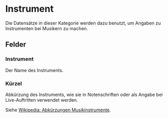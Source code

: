 Instrument
==========

Die Datensätze in dieser Kategorie werden dazu benutzt, um Angaben zu Instrumenten bei Musikern zu machen.

## Felder

### Instrument

Der Name des Instruments.

### Kürzel

Abkürzung des Instruments, wie sie in Notenschriften oder als Angabe bei Live-Auftritten verwendet werden.

Siehe [Wikipedia: Abkürzungen Musikinstrumente](https://de.wikipedia.org/wiki/Abk%C3%BCrzungen/Musikinstrumente).
